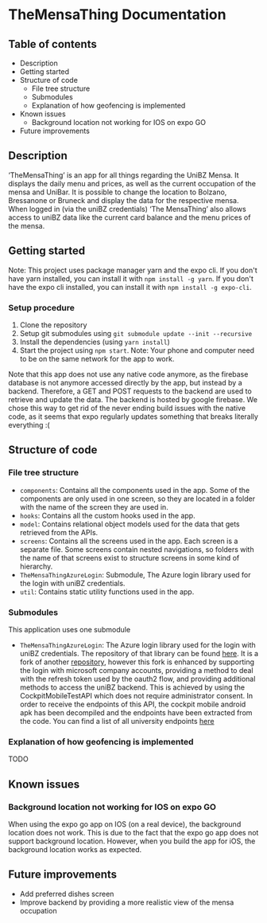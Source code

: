 # TheMensaThing Documentation

## Table of contents
- Description
- Getting started
- Structure of code
  - File tree structure
  - Submodules
  - Explanation of how geofencing is implemented
- Known issues
  - Background location not working for IOS on expo GO
- Future improvements

## Description
‘TheMensaThing’ is an app for all things regarding the UniBZ Mensa. It displays the daily menu and prices, as well as the current occupation of the mensa and UniBar. It is possible to change the location to Bolzano, Bressanone or Bruneck and display the data for the respective mensa. When logged in (via the uniBZ credentials) ‘The MensaThing’ also allows access to uniBZ data like the current card balance and the menu prices of the mensa.

## Getting started
Note: This project uses package manager yarn and the expo cli. If you don't have yarn installed, you can install it with `npm install -g yarn`. If you don't have the expo cli installed, you can install it with `npm install -g expo-cli`.

### Setup procedure
1. Clone the repository
2. Setup git submodules using `git submodule update --init --recursive`
3. Install the dependencies (using `yarn install`)
4. Start the project using `npm start`. Note: Your phone and computer need to be on the same network for the app to work.

Note that this app does not use any native code anymore, as the firebase database is not anymore accessed directly by the app, but instead by a backend. Therefore, a GET and POST requests to the backend are used to retrieve and update the data. The backend is hosted by google firebase. We chose this way to get rid of the never ending build issues with the native code, as it seems that expo regularly updates something that breaks literally everything :(

## Structure of code

### File tree structure

- `components`: Contains all the components used in the app. Some of the components are only used in one screen, so they are located in a folder with the name of the screen they are used in.
- `hooks`: Contains all the custom hooks used in the app.
- `model`: Contains relational object models used for the data that gets retrieved from the APIs.
- `screens`: Contains all the screens used in the app. Each screen is a separate file. Some screens contain nested navigations, so folders with the name of that screens exist to structure screens in some kind of hierarchy.
- `TheMensaThingAzureLogin`: Submodule, The Azure login library used for the login with uniBZ credentials.
- `util`: Contains static utility functions used in the app.

### Submodules

This application uses one submodule

- `TheMensaThingAzureLogin`: The Azure login library used for the login with uniBZ credentials. The repository of that library can be found [here](https://github.com/EliasBinder/TheMensaThingAzureLogin). It is a fork of another [repository](https://github.com/shedaltd/react-native-azure-ad-2), however this fork is enhanced by supporting the login with microsoft company accounts, providing a method to deal with the refresh token used by the oauth2 flow, and providing additional methods to access the uniBZ backend. This is achieved by using the CockpitMobileTestAPI which does not require administrator consent. In order to receive the endpoints of this API, the cockpit mobile android apk has been decompiled and the endpoints have been extracted from the code. You can find a list of all university endpoints [here](https://gist.github.com/EliasBinder/515e679276cb7e6022fe7ad1f66c3197)

### Explanation of how geofencing is implemented

TODO

## Known issues

### Background location not working for IOS on expo GO

When using the expo go app on IOS (on a real device), the background location does not work. This is due to the fact that the expo go app does not support background location. However, when you build the app for iOS, the background location works as expected.

## Future improvements

- Add preferred dishes screen
- Improve backend by providing a more realistic view of the mensa occupation



